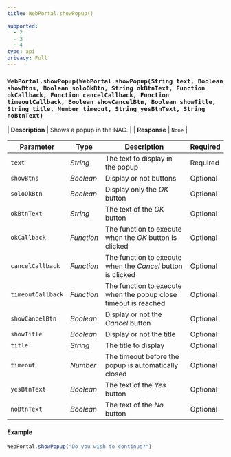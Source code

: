 ```yaml
---
title: WebPortal.showPopup()

supported:
  - 2
  - 3
  - 4
type: api
privacy: Full
---
```


### `WebPortal.showPopup(WebPortal.showPopup(String text, Boolean showBtns, Boolean soloOkBtn, String okBtnText, Function okCallback, Function cancelCallback, Function timeoutCallback, Boolean showCancelBtn, Boolean showTitle, String title, Number timeout, String yesBtnText, String noBtnText)`

| **Description** | Shows a popup in the NAC. | 
| **Response** | `None`   | 

| **Parameter**   | Type | Description | Required
----|----|----|----
`text` | *String* | The text to display in the popup | Required
`showBtns` | *Boolean* | Display or not buttons | Optional
`soloOkBtn` | *Boolean* | Display only the *OK* button | Optional
`okBtnText` | *String* | The text of the *OK* button | Optional
`okCallback` | *Function* | The function to execute when the *OK* button is clicked | Optional
`cancelCallback` | *Function* | The function to execute when the *Cancel* button is clicked | Optional
`timeoutCallback` | *Function* | The function to execute when the popup close timeout is reached | Optional
`showCancelBtn` | *Boolean* | Display or not the *Cancel* button | Optional
`showTitle` | *Boolean* | Display or not the title | Optional
`title` | *String* | The title to display | Optional
`timeout` | *Number* | The timeout before the popup is automatically closed | Optional
`yesBtnText` | *Boolean* | The text of the *Yes* button | Optional
`noBtnText` | *Boolean* | The text of the *No* button | Optional

#### Example

```javascript
WebPortal.showPopup("Do you wish to continue?")
```